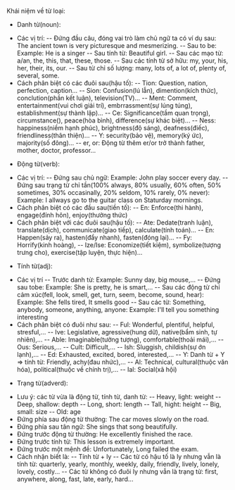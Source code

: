 
Khái niệm về từ loại:

+ Danh từ(noun):
- Các vị trí: -- Đứng đầu câu, đóng vai trò làm chủ ngữ ta có ví dụ sau: The ancient town is very picturesque and mesmerizing.
			  -- Sau to be: Example: He is a singer
			  -- Sau tính từ: Beautiful girl.
			  -- Sau các mạo từ: a/an, the, this, that, these, those.
			  -- Sau các tính từ sở hữu: my, your, his, her, their, its, our.
			  -- Sau từ chỉ số lượng: many, lots of, a lot of, plenty of, several, some.
- Cách phân biệt có các đuôi sau(hậu tố):
			  -- Tion: Question, nation, perfection, caption...
			  -- Sion: Confusion(lú lẫn), dimention(kích thức), conclution(phần kết luận), television(TV)...
			  -- Ment: Comment, entertainment(vui chơi giải trí), embrrassment(sự lúng túng), establishment(sự thành lập)...
			  -- Ce: Significance(tầm quan trọng), circumstance(), peace(hòa bình), difference(sự khác biệt)...
			  -- Ness: happiness(niềm hạnh phúc), brightness(độ sáng), deafness(điếc), friendliness(thân thiện)...
			  -- Y: security(bảo vệ), memory(ký ức), majority(số đông)...
			  -- er, or: Động từ thêm er/or trở thành father, mother, doctor, professor...

+ Động từ(verb):
- Các vị trí: -- Đứng sau chủ ngữ: Example: John play soccer every day.
			  -- Đứng sau trạng từ chỉ tần(100% always, 80% usually, 60% often, 50% sometimes, 30% occasinally, 20% seldom, 10% rarely, 0% never): Example: I allways go to the guitar class on Staturday mornings.
- Cách phân biệt có các đầu sau(tiền tố):
			  -- En: Enforce(thi hành), engage(đính hôn), enjoy(thưởng thức)
- Cách phân biệt với các đuôi sau(hậu tố):
			  -- Ate: Dedate(tranh luận), translate(dịch), communicate(giao tiếp), calculate(tính toán)...
			  -- En: Happen(sảy ra), hasten(đẩy nhanh), fasten(đóng lại)...
			  -- Fy: Horrify(kinh hoàng), 
			  -- Ize/Ise: Economize(tiết kiệm), symbolize(tượng trưng cho), exercise(tập luyện, thực hiện)...
+ Tính từ(adj):
- Các vị trí -- Trước danh từ: Example: Sunny day, big mouse,...
			 -- Đứng sau tobe: Example: She is pretty, he is smart,...
			 -- Sau các động từ chỉ cảm xúc(fell, look, smell, get, turn, seem, become, sound, hear): Example: She fells tired, It smells good
			 -- Sau các từ: Something, anybody, someone, anything, anyone: Example: I'll tell you something interesting
- Cách phân biệt có đuôi như sau: 
			 -- Ful: Wonderful, plentiful, helpful, stresful,...
			 -- Ive: Legislative, agressive(hung dữ), native(bẩm sinh, tự nhiên),...
			 -- Able: Imaginable(tưởng tượng), comfortable(thoải mái),...
			 -- Ous: Serious,...
			 -- Cult: Difficult,...
			 -- Ish: Sluggish, childish(sự ớn lạnh),...
			 -- Ed: Exhausted, excited, bored, interested,...
			 -- Y: Danh từ + Y => tính từ: Friendly, achy(đau nhức),...
			 -- Al: Technical, cultural(thuộc văn hóa), political(thuộc về chính trị),...
			 -- Ial: Social(xã hội) 
+ Trạng từ(adverd): 
- Lưu ý: các từ vừa là động từ, tính từ, danh từ: 
			 -- Heavy, light: weight
			 -- Deep, shallow: depth
			 -- Long, short: length
			 -- Tall, hight: height
			 -- Big, small: size
			 -- Old: age
- Đứng phía sau động từ thường: The car moves slowly on the road.
- Đứng phía sau tân ngữ: She sings that song beautifully.
- Đứng trước động từ thường: He excellently finished the race.
- Đứng trước tính từ: This lesson is extremely important.
- Đứng trước một mệnh đề: Unfortunately, Long failed the exam.
- Cách nhận biết là:
			 -- Tính từ + ly 
			 -- Các từ có hậu tố là ly nhưng vẫn là tính từ: quarterly, yearly, monthly, weekly, daily, friendly, lively, lonely, lovely, costly...
			 -- Các từ không có đuôi ly nhưng vẫn là trạng từ: first, anywhere, along, fast, late, early, hard...